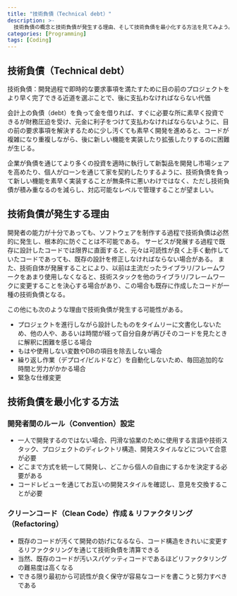 ```yaml
---
title: "技術負債（Technical debt）"
description: >-
  技術負債の概念と技術負債が発生する理由、そして技術負債を最小化する方法を見てみよう。
categories: [Programming]
tags: [Coding]
---
```


## 技術負債（Technical debt）
技術負債：開発過程で即時的な要求事項を満たすために目の前のプロジェクトをより早く完了できる近道を選ぶことで、後に支払わなければならない代価

会計上の負債（debt）を負って金を借りれば、すぐに必要な所に素早く投資できるが財務圧迫を受け、元金に利子をつけて支払わなければならないように、目の前の要求事項を解決するために少し汚くても素早く開発を進めると、コードが複雑になり重複しながら、後に新しい機能を実装したり拡張したりするのに困難が生じる。

企業が負債を通じてより多くの投資を適時に執行して新製品を開発し市場シェアを高めたり、個人がローンを通じて家を契約したりするように、技術負債を負って新しい機能を素早く実装することが無条件に悪いわけではなく、ただし技術負債が積み重なるのを減らし、対応可能なレベルで管理することが望ましい。

## 技術負債が発生する理由
開発者の能力が十分であっても、ソフトウェアを制作する過程で技術負債は必然的に発生し、根本的に防ぐことは不可能である。
サービスが発展する過程で既存に設計したコードでは限界に直面すると、元々は可読性が良く上手く動作していたコードであっても、既存の設計を修正しなければならない場合がある。
また、技術自体が発展することにより、以前は主流だったライブラリ/フレームワークをあまり使用しなくなると、技術スタックを他のライブラリ/フレームワークに変更することを決心する場合があり、この場合も既存に作成したコードが一種の技術負債となる。

この他にも次のような理由で技術負債が発生する可能性がある。
- プロジェクトを進行しながら設計したものをタイムリーに文書化しないため、他の人や、あるいは時間が経って自分自身が再びそのコードを見たときに解釈に困難を感じる場合
- もはや使用しない変数やDBの項目を除去しない場合
- 繰り返し作業（デプロイ/ビルドなど）を自動化しないため、毎回追加的な時間と労力がかかる場合
- 緊急な仕様変更

## 技術負債を最小化する方法
### 開発者間のルール（Convention）設定
- 一人で開発するのではない場合、円滑な協業のために使用する言語や技術スタック、プロジェクトのディレクトリ構造、開発スタイルなどについて合意が必要
- どこまで方式を統一して開発し、どこから個人の自由にするかを決定する必要がある
- コードレビューを通じてお互いの開発スタイルを確認し、意見を交換することが必要

### クリーンコード（Clean Code）作成 & リファクタリング（Refactoring）
- 既存のコードが汚くて開発の妨げになるなら、コード構造をきれいに変更するリファクタリングを通じて技術負債を清算できる
- 当然、既存のコードが汚いスパゲッティコードであるほどリファクタリングの難易度は高くなる
- できる限り最初から可読性が良く保守が容易なコードを書こうと努力すべきである